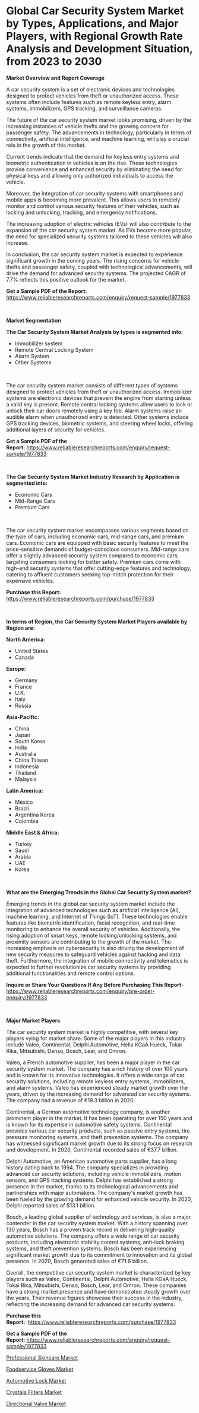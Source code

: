 <p><h1>Global Car Security System Market by Types, Applications, and Major Players, with Regional Growth Rate Analysis and Development Situation, from 2023 to 2030</h1></p><p><strong>Market Overview and Report Coverage</strong></p>
<p><p>A car security system is a set of electronic devices and technologies designed to protect vehicles from theft or unauthorized access. These systems often include features such as remote keyless entry, alarm systems, immobilizers, GPS tracking, and surveillance cameras.</p><p>The future of the car security system market looks promising, driven by the increasing instances of vehicle thefts and the growing concern for passenger safety. The advancements in technology, particularly in terms of connectivity, artificial intelligence, and machine learning, will play a crucial role in the growth of this market.</p><p>Current trends indicate that the demand for keyless entry systems and biometric authentication in vehicles is on the rise. These technologies provide convenience and enhanced security by eliminating the need for physical keys and allowing only authorized individuals to access the vehicle.</p><p>Moreover, the integration of car security systems with smartphones and mobile apps is becoming more prevalent. This allows users to remotely monitor and control various security features of their vehicles, such as locking and unlocking, tracking, and emergency notifications.</p><p>The increasing adoption of electric vehicles (EVs) will also contribute to the expansion of the car security system market. As EVs become more popular, the need for specialized security systems tailored to these vehicles will also increase.</p><p>In conclusion, the car security system market is expected to experience significant growth in the coming years. The rising concerns for vehicle thefts and passenger safety, coupled with technological advancements, will drive the demand for advanced security systems. The projected CAGR of 7.7% reflects this positive outlook for the market.</p></p>
<p><strong>Get a Sample PDF of the Report:</strong> <a href="https://www.reliableresearchreports.com/enquiry/request-sample/1977833">https://www.reliableresearchreports.com/enquiry/request-sample/1977833</a></p>
<p>&nbsp;</p>
<p><strong>Market Segmentation</strong></p>
<p><strong>The Car Security System Market Analysis by types is segmented into:</strong></p>
<p><ul><li>Immobilizer system</li><li>Remote Central Locking System</li><li>Alarm System</li><li>Other Systems</li></ul></p>
<p>&nbsp;</p>
<p><p>The car security system market consists of different types of systems designed to protect vehicles from theft or unauthorized access. Immobilizer systems are electronic devices that prevent the engine from starting unless a valid key is present. Remote central locking systems allow users to lock or unlock their car doors remotely using a key fob. Alarm systems raise an audible alarm when unauthorized entry is detected. Other systems include GPS tracking devices, biometric systems, and steering wheel locks, offering additional layers of security for vehicles.</p></p>
<p><strong>Get a Sample PDF of the Report:</strong>&nbsp;<a href="https://www.reliableresearchreports.com/enquiry/request-sample/1977833">https://www.reliableresearchreports.com/enquiry/request-sample/1977833</a></p>
<p>&nbsp;</p>
<p><strong>The Car Security System Market Industry Research by Application is segmented into:</strong></p>
<p><ul><li>Economic Cars</li><li>Mid-Range Cars</li><li>Premium Cars</li></ul></p>
<p>&nbsp;</p>
<p><p>The car security system market encompasses various segments based on the type of cars, including economic cars, mid-range cars, and premium cars. Economic cars are equipped with basic security features to meet the price-sensitive demands of budget-conscious consumers. Mid-range cars offer a slightly advanced security system compared to economic cars, targeting consumers looking for better safety. Premium cars come with high-end security systems that offer cutting-edge features and technology, catering to affluent customers seeking top-notch protection for their expensive vehicles.</p></p>
<p><strong>Purchase this Report:</strong>&nbsp; <a href="https://www.reliableresearchreports.com/purchase/1977833">https://www.reliableresearchreports.com/purchase/1977833</a></p>
<p>&nbsp;</p>
<p><strong>In terms of Region, the Car Security System Market Players available by Region are:</strong></p>
<p>
    <p> <strong> North America: </strong>
        <ul>
            <li>United States</li>
            <li>Canada</li>
        </ul>
        </p> 
    <p> <strong> Europe: </strong>
        <ul>
            <li>Germany</li>
            <li>France</li>
            <li>U.K.</li>
            <li>Italy</li>
            <li>Russia</li>
        </ul>
        </p> 
    <p> <strong> Asia-Pacific: </strong>
        <ul>
            <li>China</li>
            <li>Japan</li>
            <li>South Korea</li>
            <li>India</li>
            <li>Australia</li>
            <li>China Taiwan</li>
            <li>Indonesia</li>
            <li>Thailand</li>
            <li>Malaysia</li>
        </ul>
        </p> 
    <p> <strong> Latin America: </strong>
        <ul>
            <li>Mexico</li>
            <li>Brazil</li>
            <li>Argentina Korea</li>
            <li>Colombia</li>
        </ul>
        </p> 
    <p> <strong> Middle East & Africa: </strong>
        <ul>
            <li>Turkey</li>
            <li>Saudi</li>
            <li>Arabia</li>
            <li>UAE</li>
            <li>Korea</li>
        </ul>
    </p>
    </p>
<p>&nbsp;</p>
<p><strong>What are the Emerging Trends in the Global Car Security System market?</strong></p>
<p><p>Emerging trends in the global car security system market include the integration of advanced technologies such as artificial intelligence (AI), machine learning, and Internet of Things (IoT). These technologies enable features like biometric identification, facial recognition, and real-time monitoring to enhance the overall security of vehicles. Additionally, the rising adoption of smart keys, remote locking/unlocking systems, and proximity sensors are contributing to the growth of the market. The increasing emphasis on cybersecurity is also driving the development of new security measures to safeguard vehicles against hacking and data theft. Furthermore, the integration of mobile connectivity and telematics is expected to further revolutionize car security systems by providing additional functionalities and remote control options.</p></p>
<p><strong>Inquire or Share Your Questions If Any Before Purchasing This Report</strong>- <a href="https://www.reliableresearchreports.com/enquiry/pre-order-enquiry/1977833">https://www.reliableresearchreports.com/enquiry/pre-order-enquiry/1977833</a></p>
<p>&nbsp;</p>
<p><strong>Major Market Players</strong></p>
<p><p>The car security system market is highly competitive, with several key players vying for market share. Some of the major players in this industry include Valeo, Continental, Delphi Automotive, Hella KGaA Hueck, Tokai Rika, Mitsubishi, Denso, Bosch, Lear, and Omron.</p><p>Valeo, a French automotive supplier, has been a major player in the car security system market. The company has a rich history of over 100 years and is known for its innovative technologies. It offers a wide range of car security solutions, including remote keyless entry systems, immobilizers, and alarm systems. Valeo has experienced steady market growth over the years, driven by the increasing demand for advanced car security systems. The company had a revenue of €19.3 billion in 2020.</p><p>Continental, a German automotive technology company, is another prominent player in the market. It has been operating for over 150 years and is known for its expertise in automotive safety systems. Continental provides various car security products, such as passive entry systems, tire pressure monitoring systems, and theft prevention systems. The company has witnessed significant market growth due to its strong focus on research and development. In 2020, Continental recorded sales of €37.7 billion.</p><p>Delphi Automotive, an American automotive parts supplier, has a long history dating back to 1994. The company specializes in providing advanced car security solutions, including vehicle immobilizers, motion sensors, and GPS tracking systems. Delphi has established a strong presence in the market, thanks to its technological advancements and partnerships with major automakers. The company's market growth has been fueled by the growing demand for enhanced vehicle security. In 2020, Delphi reported sales of $13.1 billion.</p><p>Bosch, a leading global supplier of technology and services, is also a major contender in the car security system market. With a history spanning over 130 years, Bosch has a proven track record in delivering high-quality automotive solutions. The company offers a wide range of car security products, including electronic stability control systems, anti-lock braking systems, and theft prevention systems. Bosch has been experiencing significant market growth due to its commitment to innovation and its global presence. In 2020, Bosch generated sales of €71.6 billion.</p><p>Overall, the competitive car security system market is characterized by key players such as Valeo, Continental, Delphi Automotive, Hella KGaA Hueck, Tokai Rika, Mitsubishi, Denso, Bosch, Lear, and Omron. These companies have a strong market presence and have demonstrated steady growth over the years. Their revenue figures showcase their success in the industry, reflecting the increasing demand for advanced car security systems.</p></p>
<p><strong>Purchase this Report:</strong>&nbsp;&nbsp;<a href="https://www.reliableresearchreports.com/purchase/1977833">https://www.reliableresearchreports.com/purchase/1977833</a></p>
<p></p>
<p><strong>Get a Sample PDF of the Report:</strong>&nbsp;<a href="https://www.reliableresearchreports.com/enquiry/request-sample/1977833">https://www.reliableresearchreports.com/enquiry/request-sample/1977833</a></p>
<p><p><a href="https://medium.com/@azadyoi012547/professional-skincare-market-research-report-its-history-and-forecast-2023-to-2030-723d1c0dba14">Professional Skincare Market</a></p><p><a href="https://medium.com/@rfadda741254/foodservice-gloves-market-outlook-industry-overview-and-forecast-2023-to-2030-f02fb6e1d75c">Foodservice Gloves Market</a></p><p><a href="https://github.com/ashepherd82/Market-Research-Report-List-1/blob/main/automotive-lock-market.md">Automotive Lock Market</a></p><p><a href="https://www.linkedin.com/pulse/crystala-filters-market-insights-players-forecast-till-ehqse/">Crystala Filters Market</a></p><p><a href="https://www.linkedin.com/pulse/directional-valve-market-size-growth-forecast-from-2023--hkzye/">Directional Valve Market</a></p></p>